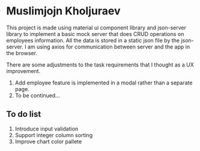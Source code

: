 # Muslimjojn Kholjuraev

This project is made using material ui component library and json-server library to implement a basic mock server that does CRUD operations on employees information. All the data is stored in a static json file by the json-server. I am using axios for communication between server and the app in the browser.

There are some adjustments to the task requirements that I thought as a UX improvement. 
1. Add employee feature is implemented in a modal rather than a separate page.
2. To be continued... 

## To do list
1. Introduce input validation
2. Support integer column sorting
3. Improve chart color pallete